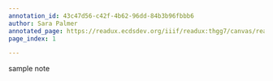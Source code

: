 ```yaml
---
annotation_id: 43c47d56-c42f-4b62-96dd-84b3b96fbbb6
author: Sara Palmer
annotated_page: https://readux.ecdsdev.org/iiif/readux:thgg7/canvas/readux:thgg7_00000001.jp2
page_index: 1

---
```

<p>sample note</p>